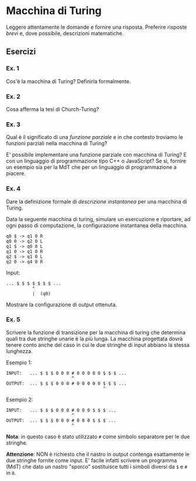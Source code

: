 # Macchina di Turing

Leggere attentamente le domande e fornire una risposta. Preferire
risposte _brevi_ e, dove possibile, descrizioni matematiche.

## Esercizi

### Ex. 1

Cos'è la macchina di Turing? Definirla formalmente.

### Ex. 2

Cosa afferma la tesi di Church-Turing?

### Ex. 3

Qual è il significato di una _funzione parziale_ e in che contesto
troviamo le funzioni parziali nella macchina di Turing?

E' possibile implementare una funzione parziale con macchina di
Turing? E con un linguaggio di programmazione tipo C++ o JavaScript?
Se sì, fornire un esempio sia per la MdT che per un linguaggio di
programmazione a piacere.

### Ex. 4

Dare la definizione formale di _descrizione instantanea_ per una
macchina di Turing.

Data la seguente macchina di turing, simulare un esercuzione e
riportare, ad ogni passo di computazione, la configurazione
instantanea della macchina.

```
q0 $ -> q1 0 R
q0 0 -> q2 0 L
q1 $ -> q0 0 L
q1 0 -> q1 0 R
q2 $ -> q1 0 L
q2 0 -> q4 0 R
```

Input:

```
... $ $ $ $ $ $ $ ...
          ^
          |  (q0)
```

Mostrare la configurazione di output ottenuta.

### Ex. 5

Scrivere la funzione di transizione per la macchina di turing che
determina quali tra due stringhe unarie è la più lunga. La macchina
progettata dovrà tenere conto anche del caso in cui le due stringhe di
input abbiano la stessa lunghezza.

Esempio 1:

```
INPUT:   ... $ $ $ 0 0 0 # 0 0 0 0 0 $ $ $ ...
                         ^
OUTPUT:  ... $ $ $ 0 0 0 # 0 0 0 0 0 $ $ $ ...
                                     ^
```

Esempio 2:

```
INPUT:   ... $ $ $ 0 0 0 # 0 0 0 $ $ $ ...
                         ^
OUTPUT:  ... $ $ $ 0 0 0 # 0 0 0 $ $ $ ...
                         ^
```

**Nota**: in questo caso è stato utilizzato `#` come simbolo
separatore per le due stringhe.

**Attenzione**: NON è richiesto che il nastro in output contenga
esattamente le due stringhe fornite come input. E' facile infatti
scrivere un programma (MdT) che dato un nastro "sporco" sostituisce
tutti i simboli diversi da `$` e `#` in `0`.
